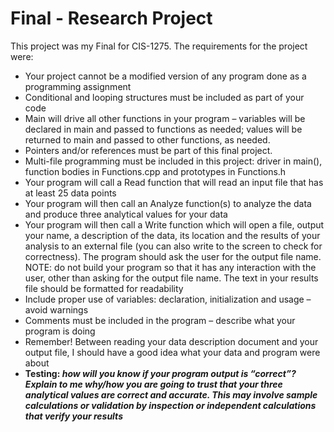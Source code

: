 # Final - Research Project
This project was my Final for CIS-1275. The requirements for the project were:

   - Your project cannot be a modified version of any program done as a programming assignment
   - Conditional and looping structures must be included as part of your code
   - Main will drive all other functions in your program – variables will be declared in main and passed to functions as needed; values will be returned to main and passed to other functions, as needed.
   - Pointers and/or references must be part of this final project. 
   - Multi-file programming must be included in this project: driver in main(), function bodies in Functions.cpp and prototypes in Functions.h 
   - Your program will call a Read function that will read an input file that has at least 25 data points
   - Your program will then call an Analyze function(s) to analyze the data and produce three analytical values for your data
   - Your program will then call a Write function which will open a file, output your name, a description of the data, its location and the results of your analysis to an external file (you can also write to the screen to check for correctness).  The program should ask the user for the output file name.  NOTE: do not build your program so that it has any interaction with the user, other than asking for the output file name.  The text in your results file should be formatted for readability
   - Include proper use of variables: declaration, initialization and usage – avoid warnings
   - Comments must be included in the program – describe what your program is doing
   - Remember!  Between reading your data description document and your output file, I should have a good idea what your data and program were about
   - **Testing: _how will you know if your program output is “correct”?  Explain to me why/how you are going to trust that your three analytical values are correct and accurate.   This may involve sample calculations or validation by inspection or independent calculations that verify your results_**